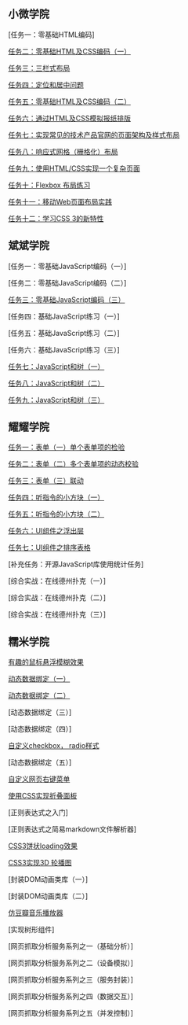 ## 小微学院
[任务一：零基础HTML编码]

[任务二：零基础HTML及CSS编码（一）](https://kanglinchan.github.io/ifc2017/xiaowei-college/task_2.html)

[任务三：三栏式布局](https://kanglinchan.github.io/ifc2017/xiaowei-college/task_3.html)

[任务四：定位和居中问题](https://kanglinchan.github.io/ifc2017/xiaowei-college/task_4.html)

[任务五：零基础HTML及CSS编码（二）](https://kanglinchan.github.io/ifc2017/xiaowei-college/task_5.html)

[任务六：通过HTML及CSS模拟报纸排版](https://kanglinchan.github.io/ifc2017/xiaowei-college/task_6.html)

[任务七：实现常见的技术产品官网的页面架构及样式布局](https://kanglinchan.github.io/ifc2017/xiaowei-college/task_7.html)

[任务八：响应式网格（栅格化）布局](https://kanglinchan.github.io/ifc2017/xiaowei-college/task_8.html)

[任务九：使用HTML/CSS实现一个复杂页面](https://kanglinchan.github.io/ifc2017/xiaowei-college/task_9.html)

[任务十：Flexbox 布局练习](https://kanglinchan.github.io/ifc2017/xiaowei-college/task_10.html)

[任务十一：移动Web页面布局实践](https://kanglinchan.github.io/ifc2017/xiaowei-college/task_11.html)

[任务十二：学习CSS 3的新特性](https://kanglinchan.github.io/ifc2017/xiaowei-college/task_12.html)


## 斌斌学院
[任务一：零基础JavaScript编码（一）]

[任务二：零基础JavaScript编码（二）]

[任务三：零基础JavaScript编码（三）](https://kanglinchan.github.io/ifc2017/binbin-college/task_3/)

[任务四：基础JavaScript练习（一）]

[任务五：基础JavaScript练习（二）]

[任务六：基础JavaScript练习（三）]

[任务七：JavaScript和树（一）](https://kanglinchan.github.io/ifc2017/binbin-college/task_7/)

[任务八：JavaScript和树（二）](https://kanglinchan.github.io/ifc2017/binbin-college/task_8/)

[任务九：JavaScript和树（三）](https://kanglinchan.github.io/ifc2017/binbin-college/task_9/)


## 耀耀学院
[任务一：表单（一）单个表单项的检验](https://kanglinchan.github.io/ifc2017/yaoyao-college/task_1.html)

[任务二：表单（二）多个表单项的动态校验](https://kanglinchan.github.io/ifc2017/yaoyao-college/task_2.html)

[任务三：表单（三）联动](https://kanglinchan.github.io/ifc2017/yaoyao-college/task_3.html)

[任务四：听指令的小方块（一）](https://kanglinchan.github.io/ifc2017/yaoyao-college/task_4.html)

[任务五：听指令的小方块（二）](https://kanglinchan.github.io/ifc2017/yaoyao-college/task_5.html)

[任务六：UI组件之浮出层](https://kanglinchan.github.io/ifc2017/yaoyao-college/task_6.html)

[任务七：UI组件之排序表格](https://kanglinchan.github.io/ifc2017/yaoyao-college/task_7.html)

[补充任务：开源JavaScript库使用统计任务]

[综合实战：在线德州扑克（一）]

[综合实战：在线德州扑克（二）]

[综合实战：在线德州扑克（三）]


## 糯米学院
[有趣的鼠标悬浮模糊效果](https://kanglinchan.github.io/ifc2017/nuomi/task_1.html)

[动态数据绑定（一）](https://kanglinchan.github.io/ifc2017/nuomi/task_2.html)

[动态数据绑定（二）](https://kanglinchan.github.io/ifc2017/nuomi/task_3.html)

[动态数据绑定（三）]

[动态数据绑定（四）]

[自定义checkbox， radio样式](https://kanglinchan.github.io/ifc2017/nuomi/task_6.html)

[动态数据绑定（五）]

[自定义网页右键菜单](https://kanglinchan.github.io/ifc2017/nuomi/task_8.html)

[使用CSS实现折叠面板](https://kanglinchan.github.io/ifc2017/nuomi/task_9.html)

[正则表达式之入门]

[正则表达式之简易markdown文件解析器]

[CSS3饼状loading效果](https://kanglinchan.github.io/ifc2017/nuomi/task_10.html)

[CSS3实现3D 轮播图](https://kanglinchan.github.io/ifc2017/nuomi/task_11.html)

[封装DOM动画类库（一）]

[封装DOM动画类库（二）]

[仿豆瓣音乐播放器](https://kanglinchan.github.io/ifc2017/nuomi/task_14.html)

[实现树形组件]

[网页抓取分析服务系列之一（基础分析）]

[网页抓取分析服务系列之二（设备模拟）]

[网页抓取分析服务系列之三（服务封装）]

[网页抓取分析服务系列之四（数据交互）]

[网页抓取分析服务系列之五（并发控制）]








